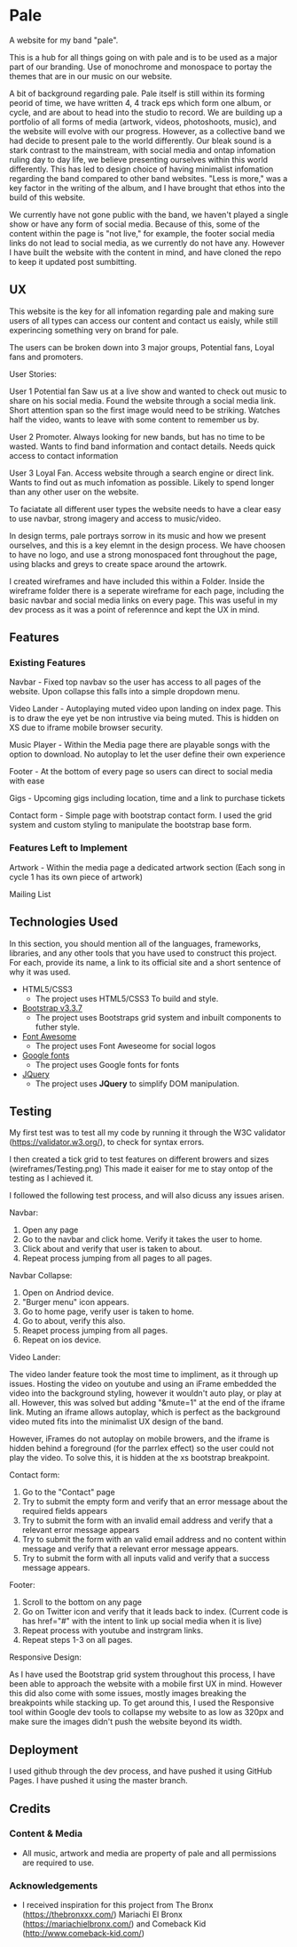 # Pale

A website for my band "pale".

This is a hub for all things going on with pale and is to be used as a major part of our branding. Use of monochrome and monospace to portay the themes that are in our music on our website.

A bit of background regarding pale. Pale itself is still within its forming peorid of time, we have written 4, 4 track eps which form one album, or cycle, and are about to head into the studio to record. We are building up a portfolio of all forms of media (artwork, videos, photoshoots, music), and the website will evolve with our progress. However, as a collective band we had decide to present pale to the world differently. Our bleak sound is a stark contrast to the mainstream, with social media and ontap infomation ruling day to day life, we believe presenting ourselves within this world differently. This has led to design choice of having minimalist infomation regarding the band compared to other band websites. "Less is more," was a key factor in the writing of the album, and I have brought that ethos into the build of this website.

We currently have not gone public with the band, we haven't played a single show or have any form of social media. Because of this, some of the content within the page is "not live," for example, the footer social media links do not lead to social media, as we currently do not have any. However I have built the website with the content in mind, and have cloned the repo to keep it updated post sumbitting.
 
## UX

This website is the key for all infomation regarding pale and making sure users of all types can access our content and contact us eaisly, while still experincing something very on brand for pale. 

The users can be broken down into 3 major groups, Potential fans, Loyal fans and promoters. 

User Stories:

User 1
Potential fan Saw us at a live show and wanted to check out music to share on his social media. Found the website through a social media link. Short attention span so the first image would need to be striking. Watches half the video, wants to leave with some content to remember us by.

User 2
Promoter. Always looking for new bands, but has no time to be wasted. Wants to find band information and contact details. Needs quick access to contact information

User 3
Loyal Fan. Access website through a search engine or direct link. Wants to find out as much infomation as possible. Likely to spend longer than any other user on the website.

To faciatate all different user types the website needs to have a clear easy to use navbar, strong imagery and access to music/video. 

In design terms, pale portrays sorrow in its music and how we present ourselves, and this is a key elemnt in the design process. We have choosen to have no logo, and use a strong monospaced font throughout the page, using blacks and greys to create space around the artowrk.

I created wireframes and have included this within a Folder. Inside the wireframe folder there is a seperate wireframe for each page, including the basic navbar and social media links on every page. This was useful in my dev process as it was a point of referennce and kept the UX in mind.

## Features

### Existing Features

Navbar - Fixed top navbav so the user has access to all pages of the website. Upon collapse this falls into a simple dropdown menu.

Video Lander - Autoplaying muted video upon landing on index page. This is to draw the eye yet be non intrustive via being muted. This is hidden on XS due to iframe mobile browser security.

Music Player - Within the Media page there are playable songs with the option to download. No autoplay to let the user define their own experience 

Footer - At the bottom of every page so users can direct to social media with ease

Gigs - Upcoming gigs including location, time and a link to purchase tickets

Contact form - Simple page with bootstrap contact form. I used the grid system and custom styling to manipulate the bootstrap base form.

### Features Left to Implement

Artwork - Within the media page a dedicated artwork section (Each song in cycle 1 has its own piece of artwork)

Mailing List

## Technologies Used

In this section, you should mention all of the languages, frameworks, libraries, and any other tools that you have used to construct this project. For each, provide its name, a link to its official site and a short sentence of why it was used.

- HTML5/CSS3
    - The project uses HTML5/CSS3 To build and style.
- [Bootstrap v3.3.7](https://getbootstrap.com/docs/3.3/)
    - The project uses Bootstraps grid system and inbuilt components to futher style.
- [Font Awesome](https://fontawesome.com/)
    - The project uses Font Aweseome for social logos
- [Google fonts](https://fonts.google.com/)
    - The project uses Google fonts for fonts
- [JQuery](https://jquery.com)
    - The project uses **JQuery** to simplify DOM manipulation.


## Testing

My first test was to test all my code by running it through the W3C validator (https://validator.w3.org/), to check for syntax errors. 

I then created a tick grid to test features on different browers and sizes (wireframes/Testing.png) This made it eaiser for me to stay ontop of the testing as I achieved it. 

I followed the following test process, and will also dicuss any issues arisen.

Navbar:

1. Open any page
2. Go to the navbar and click home. Verify it takes the user to home.
3. Click about and verify that user is taken to about.
4. Repeat process jumping from all pages to all pages.

Navbar Collapse:
1. Open on Andriod device.
2. "Burger menu" icon appears. 
3. Go to home page, verify user is taken to home.
4. Go to about, verify this also.
5. Reapet process jumping from all pages.
6. Repeat on ios device.

Video Lander:

The video lander feature took the most time to impliment, as it through up issues. Hosting the video on youtube and using an iFrame embedded the video into the background styling, however it wouldn't auto play, or play at all. However, this was solved but adding "&mute=1" at the end of the iframe link. Muting an iframe allows autoplay, which is perfect as the background video muted fits into the minimalist UX design of the band. 

However, iFrames do not autoplay on mobile browers, and the iframe is hidden behind a foreground (for the parrlex effect) so the user could not play the video. To solve this, it is hidden at the xs bootstrap breakpoint.

Contact form:
1. Go to the "Contact" page
2. Try to submit the empty form and verify that an error message about the required fields appears
3. Try to submit the form with an invalid email address and verify that a relevant error message appears
3. Try to submit the form with an valid email address and no content within message and verify that a relevant error message appears.
4. Try to submit the form with all inputs valid and verify that a success message appears.

Footer:
1. Scroll to the bottom on any page
2. Go on Twitter icon and verify that it leads back to index. (Current code is has href="#" with the intent to link up social media when it is live)
3. Repeat process with youtube and instrgram links.
4. Repeat steps 1-3 on all pages.

Responsive Design:

As I have used the Bootstrap grid system throughout this process, I have been able to approach the website with a mobile first UX in mind. However this did also come with some issues, mostly images breaking the breakpoints while stacking up.
To get around this, I used the Responsive tool within Google dev tools to collapse my website to as low as 320px and make sure the images didn't push the website beyond its width.

## Deployment

I used github through the dev process, and have pushed it using GitHub Pages. I have pushed it using the master branch.

## Credits

### Content & Media

- All music, artwork and media are property of pale and all permissions are required to use. 

### Acknowledgements

- I received inspiration for this project from The Bronx (https://thebronxxx.com/) Mariachi El Bronx (https://mariachielbronx.com/) and Comeback Kid (http://www.comeback-kid.com/)
